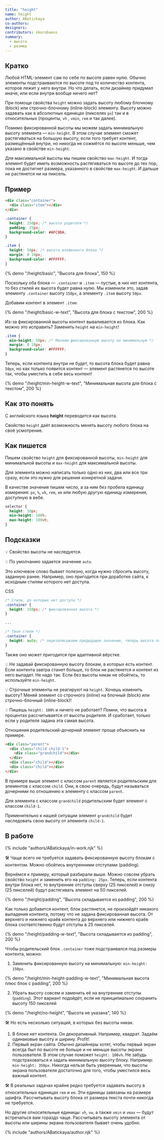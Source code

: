 ```yaml
---
title: "height"
name: height
author: ABatickaya
co-authors:
designers:
contributors: skorobaeus
summary:
  - высота
  - размер
---
```


## Кратко

Любой HTML-элемент сам по себе по высоте равен нулю. Обычно элементы подстраиваются по высоте под то количество контента, которое лежит у него внутри. Но что делать, если дизайнер придумал иначе, или если внутри вообще ничего нет?

При помощи свойства `height` можно задать высоту любому блочному (block) или строчно-блочному (inline-block) элементу. Высоту можно задавать как в абсолютных единицах (пикселях `px`) так и в относительных (проценты, `vh` , `vmin`, `rem` и так далее).

Помимо фиксированной высоты мы можем задать минимальную высоту элемента — `min-height`. В этом случае элемент сможет растягиваться на большую высоту, если того требует контент, размещённый внутри, но никогда не сожмётся по высоте меньше, чем указано в свойстве `min-height`.

Для максимальной высоты мы пишем свойство `max-height`. И тогда элемент будет иметь возможность растягиваться по высоте до тех пор, пока не достигнет размера, указанного в свойстве `max-height`. И дальше не растянется ни на пиксель.

## Пример

```html
<div class="container">
  <div class="item"></div>
</div>
```

```css
.container {
  height: 150px; /* высота родителя */
  padding: 25px;
  background-color: #AFC9DA;
}

.item {
  height: 50px; /* высота вложенного блока */
  margin: 0 10px;
  background-color: #FFFFFF;
}
```

{% demo "/height/basic", "Высота для блока", 150 %}

Поскольку оба блока — `.container` и `.item` — пустые, в них нет контента, то без стилей их высота будет равна нулю. Мы изменили это, задав элементу `.container` высоту `150px`, а элементу `.item` высоту `50px`.

Добавим контент в элемент `.item`:

{% demo "/height/basic-w-text", "Высота для блока с текстом", 200 %}

Из-за фиксированной высоты контент вываливается из блока. Как можно это исправить? Заменить `height` на `min-height`!

```css
.item {
  min-height: 50px; /* Меняем фиксированную высоту на минимальную */
  margin: 0 10px;
  background-color: #FFFFFF;
}
```

Теперь, если контента внутри не будет, то высота блока будет равна `50px`, но как только появится контент — элемент растянется по высоте так, чтобы уместить в себе весь контент!

{% demo "/height/min-height-w-text", "Минимальная высота для блока с текстом", 200 %}

## Как это понять

С английского языка **height** переводится как высота.

Свойство `height` даёт возможность менять высоту любого блока на своё усмотрение.

## Как пишется

Пишем свойство `height` для фиксированной высоты, `min-height` для минимальной высоты и `max-height` для максимальной высоты.

Для элемента можно написать только одно из них, два или все три сразу, если это нужно для решения конкретной задачи.

В качестве значения пишем число, а за ним без пробела единицу измерения: `px`, `%`, `vh`, `rem`, `em` или любую другую единицу измерения, доступную в вебе.

```css
selector {
  height: 10px;
  min-height: 100%;
  max-height: 100vh;
}
```

## Подсказки

💡 Свойство высоты не наследуется.

💡 По умолчанию задается значение `auto`.

Это ключевое слово бывает полезно, когда нужно _сбросить_ высоту, заданную ранее. Например, оно пригодится при доработке сайта, к исходным стилям которого нет доступа.

CSS

```css
/* Стили, до которых нет доступа */
.container {
  height: 150px; /* фиксированная высота */
}

...

/* Твои стили */
.container {
  height: auto; /* перезаписываем предыдущее значение, теперь высота подстраивается под контент */
}
```

Также оно может пригодится при адаптивной вёрстке.

💡 Не задавай фиксированную высоту блокам, в которых есть контент. Если контента завтра станет больше, то блок не растянется и контент из него выпадет. Не надо так. Если без высоты никак не обойтись, то используйте `min-height`.

💡 Строчные элементы не реагируют на `height`. Хочешь изменить высоту? Меняй элемент со строчного (inline) на блочный (block) или строчно-блочный (inline-block)!

💡 Пишешь `height: 100%` и ничего не работает? Помни, что высота в процентах рассчитывается от высоты родителя. И сработает, только если у родителя задана эта самая высота.

Отношения родительский-дочерний элемент проще объяснить на примере.

```html
<div class="parent">
  <div class="child child-1">
    <div class="grandchild"></div>
  </div>
  <div class="child"></div>
  <div class="child"></div>
</div>
```

В примере выше элемент с классом `parent` является родительским для элементов с классом `child`. Они, в свою очередь, будут называться дочерними по отношению к элементу с классом `parent`.

Для элемента с классом `grandchild` родительским будет элемент с классом `child-1`.

Применительно к нашей ситуации элемент `grandchild` будет наследовать свою высоту от элемента `child-1`.

## В работе

{% include "authors/ABatickaya/in-work.njk" %}

🛠 Чаще всего не требуется задавать фиксированную высоту блокам с контентом. Можно обойтись внутренними отступами (padding).

Вернёмся к примеру, который разбирали выше. Можно совсем убрать свойство `height` и заменить его на `padding: 25px`. Теперь, если контента внутри блока нет, то внутренние отступы сверху (25 пикселей) и снизу (25 пикселей) будут растягивать элемент на 50 пикселей.

{% demo "/height/padding", "Высота складывается из padding", 200 %}

Как только добавится контент, блок растянется, не произойдёт никакого выпадения контента, потому что не задана фиксированная высота. От верхнего и нижнего краёв контента до верхнего или нижнего краёв блока соответственно будут отступы в 25 пикселей.

{% demo "/height/padding-w-text", "Высота складывается из padding", 200 %}

Чтобы родительский блок `.container` тоже подстраивался под размеры контента, можно:

1. Заменить фиксированную высоту на минимальную: `min-height: 150px`.

{% demo "/height/min-height-padding-w-text", "Минимальная высота плюс блок с padding", 200 %}

2. Убрать высоту совсем и заменить её на внутренние отступы (`padding`). Этот вариант подойдёт, если не принципиально сохранить высоту 150 пикселей

{% demo "/height/no-height", "Высота не указана", 140 %}

🛠 Но есть несколько ситуаций, в которых без высоты никак.

1. В блоке нет контента. Он декоративный. Например, квадрат. Задаём одинаковые высоту и ширину. Profit!
2. Первый экран сайта. Обычно дизайнеры хотят, чтобы первый экран всегда был по высоте не больше и не меньше высоты экрана пользователя. В этом случае поможет `height: 100vh`. Не забудь подстраховаться и задать минимальную высоту блоку. Например: `min-height: 350px`. Никогда нельзя быть уверенным, что высоты экрана пользователя достаточно для того, чтобы уместился весь важный контент.

🛠 В реальных задачах крайне редко требуется задавать высоту в относительных единицах `rem` и `em`. Эти единицы завязаны на размере шрифта. Рассчитывать высоту блока от размера текста почти никогда не требуется.

Но другие относительные единицы: `vh`, `vw`, а также `vmin` и `vmax` — будут встречаться вам гораздо чаще. Рассчитывать высоту элемента от высоты или ширины экрана пользователя бывает очень удобно.

{% include "authors/ABatickaya/author.njk" %}
